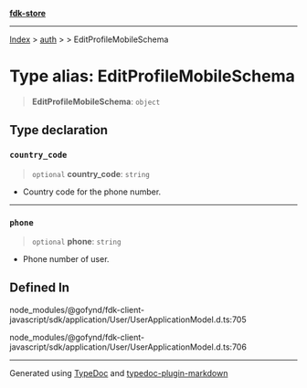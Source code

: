 [**fdk-store**](../../../README.md)
***

[Index](../../../API.md) > [auth](../../README.md) > [<internal>](../README.md) > EditProfileMobileSchema

# Type alias: EditProfileMobileSchema

> **EditProfileMobileSchema**: `object`

## Type declaration

### `country_code`

> `optional` **country\_code**: `string`

- Country code for the phone number.

***

### `phone`

> `optional` **phone**: `string`

- Phone number of user.

## Defined In

node\_modules/@gofynd/fdk-client-javascript/sdk/application/User/UserApplicationModel.d.ts:705

node\_modules/@gofynd/fdk-client-javascript/sdk/application/User/UserApplicationModel.d.ts:706

***
Generated using [TypeDoc](https://typedoc.org/) and [typedoc-plugin-markdown](https://www.npmjs.com/package/typedoc-plugin-markdown)
